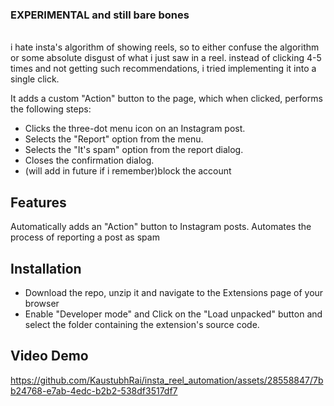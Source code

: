 ### EXPERIMENTAL and still bare bones 

<br>
i hate insta's algorithm of showing reels, so to either confuse the algorithm or some absolute disgust of what i just saw in a reel. instead of clicking 4-5 times and not getting such recommendations, i tried implementing it into a single click. 

It adds a custom "Action" button to the page, which when clicked, performs the following steps:

- Clicks the three-dot menu icon on an Instagram post.
- Selects the "Report" option from the menu.
- Selects the "It's spam" option from the report dialog.
- Closes the confirmation dialog.
- (will add in future if i remember)block the account

## Features
Automatically adds an "Action" button to Instagram posts.
Automates the process of reporting a post as spam

## Installation
- Download the repo, unzip it and navigate to the Extensions page of your browser
- Enable "Developer mode" and Click on the "Load unpacked" button and select the folder containing the extension's source code.


## Video Demo

https://github.com/KaustubhRai/insta_reel_automation/assets/28558847/7bb24768-e7ab-4edc-b2b2-538df3517df7

